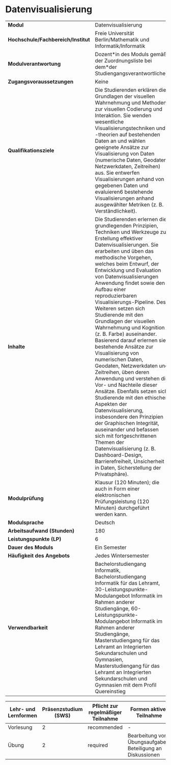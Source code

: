 # Datenvisualisierung

| | |
|-|-|
|**Modul**                           | Datenvisualisierung |
|**Hochschule/Fachbereich/Institut** | Freie Universität Berlin/Mathematik und Informatik/Informatik |
|**Modulverantwortung**              | Dozent\*in des Moduls gemäß der Zuordnungsliste bei dem\*der Studiengangsverantwortlichen |
|**Zugangsvoraussetzungen**          | Keine |
|**Qualifikationsziele**             | Die Studierenden erklären die Grundlagen der visuellen Wahrnehmung und Methoden zur visuellen Codierung und Interaktion. Sie wenden wesentliche Visualisierungstechniken und -theorien auf bestehenden Daten an und wählen geeignete Ansätze zur Visualisierung von Daten (numerische Daten, Geodaten, Netzwerkdaten, Zeitreihen) aus. Sie entwerfen Visualisierungen anhand von gegebenen Daten und evaluieren6 bestehende Visualisierungen anhand ausgewählter Metriken (z. B. Verständlichkeit). |
|**Inhalte**                         | Die Studierenden erlernen die grundlegenden Prinzipien, Techniken und Werkzeuge zur Erstellung effektiver Datenvisualisierungen. Sie erarbeiten und üben das methodische Vorgehen, welches beim Entwurf, der Entwicklung und Evaluation von Datenvisualisierungen Anwendung findet sowie den Aufbau einer reproduzierbaren Visualisierungs-Pipeline. Des Weiteren setzen sich Studierende mit den Grundlagen der visuellen Wahrnehmung und Kognition (z. B. Farbe) auseinander. Basierend darauf erlernen sie bestehende Ansätze zur Visualisierung von numerischen Daten, Geodaten, Netzwerkdaten und Zeitreihen, üben deren Anwendung und verstehen die Vor- und Nachteile dieser Ansätze. Ebenfalls setzen sich Studierende mit den ethischen Aspekten der Datenvisualisierung, insbesondere den Prinzipien der Graphischen Integrität, auseinander und befassen sich mit fortgeschrittenen Themen der Datenvisualisierung (z. B. Dashboard-Design, Barrierefreiheit, Unsicherheit in Daten, Sicherstellung der Privatsphäre). |
|**Modulprüfung**                    | Klausur (120 Minuten); die auch in Form einer elektronischen Prüfungsleistung (120 Minuten) durchgeführt werden kann. |
|**Modulsprache**                    | Deutsch |
|**Arbeitsaufwand (Stunden)**        | 180|
|**Leistungspunkte (LP)**            | 6 |
|**Dauer des Moduls**                | Ein Semester |
|**Häufigkeit des Angebots**         | Jedes Wintersemester |
|**Verwendbarkeit**                  | Bachelorstudiengang Informatik, Bachelorstudiengang Informatik für das Lehramt, 30-Leistungspunkte-Modulangebot Informatik im Rahmen anderer Studiengänge, 60-Leistungspunkte-Modulangebot Informatik im Rahmen anderer Studiengänge, Masterstudiengang für das Lehramt an Integrierten Sekundarschulen und Gymnasien, Masterstudiengang für das Lehramt an Integrierten Sekundarschulen und Gymnasien mit dem Profil Quereinstieg |

| Lehr- und Lernformen | Präsenzstudium <br> (SWS) | Pflicht zur regelmäßiger Teilnahme | Formen aktiver Teilnahme |
| ---------------------|---------------------------|------------------------------------|------------------------- |
| Vorlesung | 2 | recommended | - |
| Übung | 2 | required | Bearbeitung von Übungsaufgaben; Beteiligung an Diskussionen |

